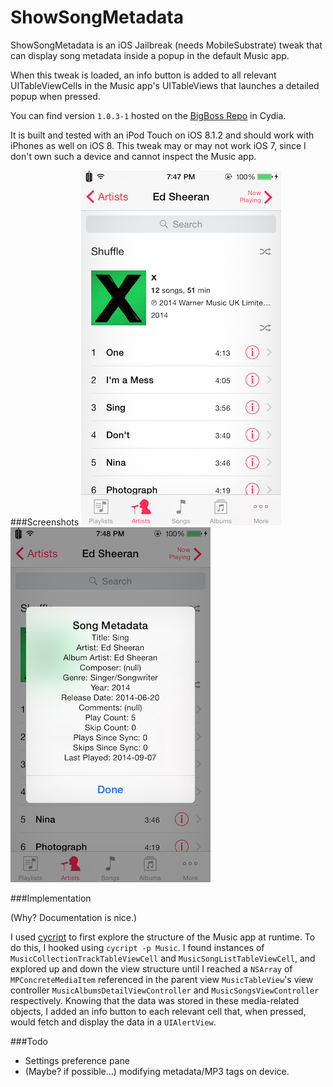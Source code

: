 # ShowSongMetadata

ShowSongMetadata is an iOS Jailbreak (needs MobileSubstrate) tweak that can display song metadata inside a popup in the default Music app.

When this tweak is loaded, an info button is added to all relevant UITableViewCells in the Music app's UITableViews
that launches a detailed popup when pressed.

You can find version ```1.0.3-1``` hosted on the
[BigBoss Repo](http://cydia.saurik.com/package/com.kyewei.showsongmetadata/) in Cydia.

It is built and tested with an iPod Touch on iOS 8.1.2 and should work with iPhones as well on iOS 8. This tweak may or may not work iOS 7, since I don't own such a device and cannot inspect the Music app.

###Screenshots
![Screenshot1](Assets/ArtistView.PNG?raw=true)
![Screenshot2](Assets/PopupView.PNG?raw=true)


###Implementation

(Why? Documentation is nice.)

I used [cycript](http://iphonedevwiki.net/index.php/Cycript) to first explore the structure of the Music app at runtime. To do this, I hooked using ```cycript -p Music```. I found instances of ```MusicCollectionTrackTableViewCell``` and ```MusicSongListTableViewCell```, and explored up and down the view structure until I reached a ```NSArray``` of ```MPConcreteMediaItem``` referenced in the parent view ```MusicTableView```'s view controller ```MusicAlbumsDetailViewController``` and ```MusicSongsViewController``` respectively. Knowing that the data was stored in these media-related objects, I added an info button to each relevant cell that, when pressed, would fetch and display the data in a ```UIAlertView```.


###Todo
* Settings preference pane
* (Maybe? if possible...) modifying metadata/MP3 tags on device.
